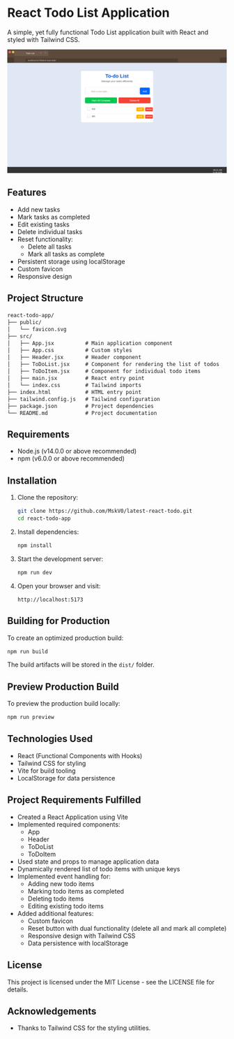 # React Todo List Application

A simple, yet fully functional Todo List application built with React and styled with Tailwind CSS.

![Todo List App Screenshot](screenshot.svg)

## Features

- Add new tasks
- Mark tasks as completed
- Edit existing tasks
- Delete individual tasks
- Reset functionality:
  - Delete all tasks
  - Mark all tasks as complete
- Persistent storage using localStorage
- Custom favicon
- Responsive design

## Project Structure

```
react-todo-app/
├── public/
│   └── favicon.svg
├── src/
│   ├── App.jsx          # Main application component
│   ├── App.css          # Custom styles
│   ├── Header.jsx       # Header component
│   ├── ToDoList.jsx     # Component for rendering the list of todos
│   ├── ToDoItem.jsx     # Component for individual todo items
│   ├── main.jsx         # React entry point
│   └── index.css        # Tailwind imports
├── index.html           # HTML entry point
├── tailwind.config.js   # Tailwind configuration
├── package.json         # Project dependencies
└── README.md            # Project documentation
```

## Requirements

- Node.js (v14.0.0 or above recommended)
- npm (v6.0.0 or above recommended)

## Installation

1. Clone the repository:
   ```bash
   git clone https://github.com/MskV0/latest-react-todo.git
   cd react-todo-app
   ```

2. Install dependencies:
   ```bash
   npm install
   ```

3. Start the development server:
   ```bash
   npm run dev
   ```

4. Open your browser and visit:
   ```
   http://localhost:5173
   ```

## Building for Production

To create an optimized production build:

```bash
npm run build
```

The build artifacts will be stored in the `dist/` folder.

## Preview Production Build

To preview the production build locally:

```bash
npm run preview
```

## Technologies Used

- React (Functional Components with Hooks)
- Tailwind CSS for styling
- Vite for build tooling
- LocalStorage for data persistence

## Project Requirements Fulfilled

- Created a React Application using Vite
- Implemented required components:
  - App
  - Header
  - ToDoList
  - ToDoItem
- Used state and props to manage application data
- Dynamically rendered list of todo items with unique keys
- Implemented event handling for:
  - Adding new todo items
  - Marking todo items as completed
  - Deleting todo items
  - Editing existing todo items
- Added additional features:
  - Custom favicon
  - Reset button with dual functionality (delete all and mark all complete)
  - Responsive design with Tailwind CSS
  - Data persistence with localStorage

## License

This project is licensed under the MIT License - see the LICENSE file for details.

## Acknowledgements
- Thanks to Tailwind CSS for the styling utilities.
